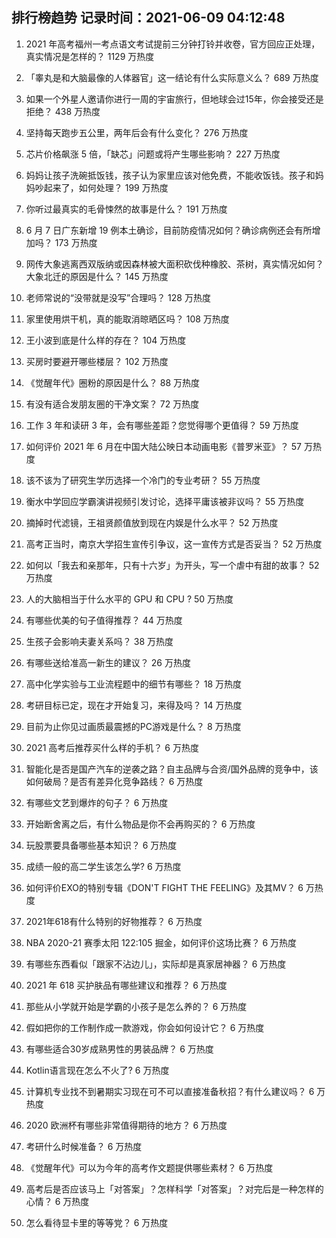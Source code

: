 
## 排行榜趋势 记录时间：2021-06-09 04:12:48
  
  1. 2021 年高考福州一考点语文考试提前三分钟打铃并收卷，官方回应正处理，真实情况是怎样的？ 1129 万热度
    
  2. 「睾丸是和大脑最像的人体器官」这一结论有什么实际意义么？ 689 万热度
    
  3. 如果一个外星人邀请你进行一周的宇宙旅行，但地球会过15年，你会接受还是拒绝？ 438 万热度
    
  4. 坚持每天跑步五公里，两年后会有什么变化？ 276 万热度
    
  5. 芯片价格飙涨 5 倍，「缺芯」问题或将产生哪些影响？ 227 万热度
    
  6. 妈妈让孩子洗碗抵饭钱，孩子认为家里应该对他免费，不能收饭钱。孩子和妈妈吵起来了，如何处理？ 199 万热度
    
  7. 你听过最真实的毛骨悚然的故事是什么？ 191 万热度
    
  8. 6 月 7 日广东新增 19 例本土确诊，目前防疫情况如何？确诊病例还会有所增加吗？ 173 万热度
    
  9. 网传大象逃离西双版纳或因森林被大面积砍伐种橡胶、茶树，真实情况如何？大象北迁的原因是什么？ 145 万热度
    
  10. 老师常说的“没带就是没写”合理吗？ 128 万热度
    
  11. 家里使用烘干机，真的能取消晾晒区吗？ 108 万热度
    
  12. 王小波到底是什么样的存在？ 104 万热度
    
  13. 买房时要避开哪些楼层？ 102 万热度
    
  14. 《觉醒年代》圈粉的原因是什么？ 88 万热度
    
  15. 有没有适合发朋友圈的干净文案？ 72 万热度
    
  16. 工作 3 年和读研 3 年，会有哪些差距？您觉得哪个更值得？ 59 万热度
    
  17. 如何评价 2021 年 6 月在中国大陆公映日本动画电影《普罗米亚》？ 57 万热度
    
  18. 该不该为了研究生学历选择一个冷门的专业考研？ 55 万热度
    
  19. 衡水中学回应学霸演讲视频引发讨论，选择平庸该被非议吗？ 55 万热度
    
  20. 摘掉时代滤镜，王祖贤颜值放到现在内娱是什么水平？ 52 万热度
    
  21. 高考正当时，南京大学招生宣传引争议，这一宣传方式是否妥当？ 52 万热度
    
  22. 如何以「我去和亲那年，只有十六岁」为开头，写一个虐中有甜的故事？ 52 万热度
    
  23. 人的大脑相当于什么水平的 GPU 和 CPU ? 50 万热度
    
  24. 有哪些优美的句子值得推荐？ 44 万热度
    
  25. 生孩子会影响夫妻关系吗？ 38 万热度
    
  26. 有哪些送给准高一新生的建议？ 26 万热度
    
  27. 高中化学实验与工业流程题中的细节有哪些？ 18 万热度
    
  28. 考研目标已定，现在才开始复习，来得及吗？ 14 万热度
    
  29. 目前为止你见过画质最震撼的PC游戏是什么？ 8 万热度
    
  30. 2021 高考后推荐买什么样的手机？ 6 万热度
    
  31. 智能化是否是国产汽车的逆袭之路？自主品牌与合资/国外品牌的竞争中，该如何破局？是否有差异化竞争路线？ 6 万热度
    
  32. 有哪些文艺到爆炸的句子？ 6 万热度
    
  33. 开始断舍离之后，有什么物品是你不会再购买的？ 6 万热度
    
  34. 玩股票要具备哪些基本知识？ 6 万热度
    
  35. 成绩一般的高二学生该怎么学? 6 万热度
    
  36. 如何评价EXO的特别专辑《DON'T FIGHT THE FEELING》及其MV？ 6 万热度
    
  37. 2021年618有什么特别的好物推荐？ 6 万热度
    
  38. NBA 2020-21 赛季太阳 122:105 掘金，如何评价这场比赛？ 6 万热度
    
  39. 有哪些东西看似「跟家不沾边儿」，实际却是真家居神器？ 6 万热度
    
  40. 2021 年 618 买护肤品有哪些建议和推荐？ 6 万热度
    
  41. 那些从小学就开始是学霸的小孩子是怎么养的？ 6 万热度
    
  42. 假如把你的工作制作成一款游戏，你会如何设计它？ 6 万热度
    
  43. 有哪些适合30岁成熟男性的男装品牌？ 6 万热度
    
  44. Kotlin语言现在怎么不火了? 6 万热度
    
  45. 计算机专业找不到暑期实习现在可不可以直接准备秋招？有什么建议吗？ 6 万热度
    
  46. 2020 欧洲杯有哪些非常值得期待的地方？ 6 万热度
    
  47. 考研什么时候准备？ 6 万热度
    
  48. 《觉醒年代》可以为今年的高考作文题提供哪些素材？ 6 万热度
    
  49. 高考后是否应该马上「对答案」？怎样科学「对答案」？对完后是一种怎样的心情？ 6 万热度
    
  50. 怎么看待显卡里的等等党？ 6 万热度
    